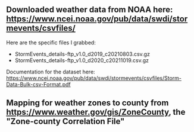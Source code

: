 ## Downloaded weather data from NOAA here: https://www.ncei.noaa.gov/pub/data/swdi/stormevents/csvfiles/
Here are the specific files I grabbed:
- StormEvents_details-ftp_v1.0_d2019_c20210803.csv.gz
- StormEvents_details-ftp_v1.0_d2020_c20211019.csv.gz

Documentation for the dataset here: https://www.ncei.noaa.gov/pub/data/swdi/stormevents/csvfiles/Storm-Data-Bulk-csv-Format.pdf


## Mapping for weather zones to county from https://www.weather.gov/gis/ZoneCounty, the "Zone-county Correlation File"


